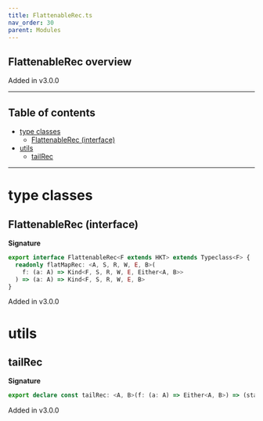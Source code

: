 ```yaml
---
title: FlattenableRec.ts
nav_order: 30
parent: Modules
---
```


## FlattenableRec overview

Added in v3.0.0

---

<h2 class="text-delta">Table of contents</h2>

- [type classes](#type-classes)
  - [FlattenableRec (interface)](#flattenablerec-interface)
- [utils](#utils)
  - [tailRec](#tailrec)

---

# type classes

## FlattenableRec (interface)

**Signature**

```ts
export interface FlattenableRec<F extends HKT> extends Typeclass<F> {
  readonly flatMapRec: <A, S, R, W, E, B>(
    f: (a: A) => Kind<F, S, R, W, E, Either<A, B>>
  ) => (a: A) => Kind<F, S, R, W, E, B>
}
```

Added in v3.0.0

# utils

## tailRec

**Signature**

```ts
export declare const tailRec: <A, B>(f: (a: A) => Either<A, B>) => (startWith: A) => B
```

Added in v3.0.0
